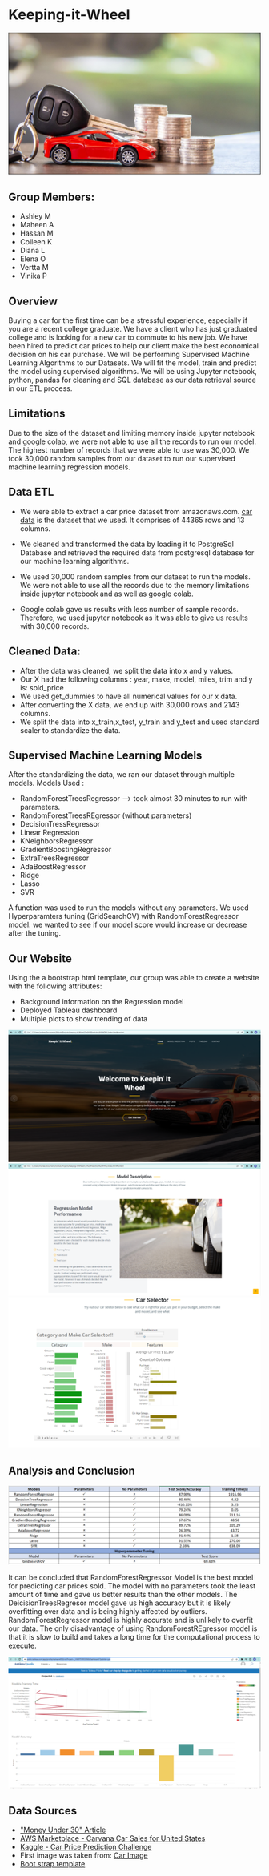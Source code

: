 # Keeping-it-Wheel
![Car](Images/BuyingaCar.png)

## Group Members:
* Ashley M
* Maheen A
* Hassan M
* Colleen K
* Diana L
* Elena O
* Vertta M
* Vinika P

## Overview
Buying a car for the first time can be a stressful experience, especially if you are a recent college graduate. We have a client who has just graduated college and is looking for a new car to commute to his new job. We have been hired to predict car prices to help our client make the best economical decision on his car purchase. We will be performing Supervised Machine Learning Algorithms to our Datasets. We will fit the model, train and predict the model using supervised algorithms. We will be using Jupyter notebook, python, pandas for cleaning and SQL database as our data retrieval source in our ETL process.

## Limitations 
Due to the size of the dataset and limiting memory inside jupyter notebook and google colab, we were not able to use all the records to run our model. The highest number of records that we were able to use was 30,000. We took 30,000 random samples from our dataset to run our supervised machine learning regression models.

## Data ETL
* We were able to extract a car price dataset from amazonaws.com. [car data](https://aws.amazon.com/marketplace/pp/prodview-y77x3t6zisn4w?sr=0-2&ref_=beagle&applicationId=AWSMPContessa#dataSets) is the dataset that we used. It comprises of 44365 rows and 13 columns.

* We cleaned and transformed the data by loading it to PostgreSql Database and retrieved the required data from postgresql database for our machine learning algorithms.

* We used 30,000 random samples from our dataset to run the models. We were not able to use all the records due to the memory limitations inside jupyter notebook and as well as google colab. 

* Google colab gave us results with less number of sample records. Therefore, we used jupyter notebook as it was able to give us results with 30,000 records.


## Cleaned Data:

* After the data was cleaned, we split the data into x and y values. 
* Our X had the following columns : year, make, model, miles, trim and y is: sold_price
* We used get_dummies to have all numerical values for our x data. 
* After converting the X data, we end up with 30,000 rows and 2143 columns.  
* We split the data into x_train,x_test, y_train and y_test and used standard scaler to standardize the data. 

## Supervised Machine Learning Models 

After the standardizing the data, we ran our dataset through multiple models. Models Used :
* RandomForestTreesRegressor --> took almost 30 minutes to run with parameters. 
* RandomForestTreesREgressor (without parameters)
* DecisionTressRegressor
* Linear Regression
* KNeighborsRegressor
* GradientBoostingRegressor
* ExtraTreesRegressor
* AdaBoostRegressor
* Ridge
* Lasso
* SVR

A function was used to run the models without any parameters. We used Hyperparamters tuning (GridSearchCV) with RandomForestRegressor model. we wanted to see if our model score would increase or decrease after the tuning. 


## Our Website 
Using the a bootstrap html template, our group was able to create a website with the following attributes:
* Background information on the Regression model
* Deployed Tableau dashboard
* Multiple plots to show trending of data

![indexpage](Images/indexpage.png) 
![Model-Description](Images/2ndpage.png) 
![Tableau](Images/tableaudashboard.png) 


## Analysis and Conclusion
![Image](Images/TableofMLModels.png)

It can be concluded that RandomForestRegressor Model is the best model for predicting car prices sold. The model with no parameters took the least amount of time and gave us better results than the other models. The DeicisionTreesRegresor model gave us high accuracy but it is likely overfitting over data and is being highly affected by outliers. RandomForestRegressor model is highly accurate and is unlikely to overfit our data. The only disadvantage of using RandomForestREgressor model is that it is slow to build and takes a long time for the computational process to execute. 

![Image](Images/modelsdashboard.png)


## Data Sources
* ["Money Under 30" Article](https://www.moneyunder30.com/how-much-car-can-you-afford)
* [AWS Marketplace - Carvana Car Sales for United States](https://aws.amazon.com/marketplace/pp/prodview-y77x3t6zisn4w?sr=0-2&ref_=beagle&applicationId=AWSMPContessa#offers)
* [Kaggle - Car Price Prediction Challenge](https://www.kaggle.com/datasets/deepcontractor/car-price-prediction-challenge)
* First image was taken from: [Car Image](https://plungedindebt.com/wp-content/uploads/2019/08/Leasing-A-Car.jpg)
* [Boot strap template](https://bootstrapmade.com/upconstruction-bootstrap-construction-website-template/)

